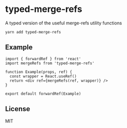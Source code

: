 # typed-merge-refs

A typed version of the useful merge-refs utility functions

```
yarn add typed-merge-refs
```

## Example

```
import { forwardRef } from 'react'
import mergeRefs from 'typed-merge-refs'

function Example(props, ref) {
  const wrapper = React.useRef()
  return <div ref={mergeRefs(ref, wrapper)} />
}

export default forwardRef(Example)
```

## License

MIT
